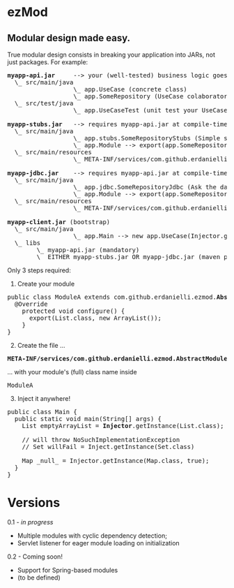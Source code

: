 ezMod
====
Modular design made easy.
---
True modular design consists in breaking your application into JARs, not just packages. For example:
<pre>
<b>myapp-api.jar</b>     --> your (well-tested) business logic goes here.
  \_ src/main/java
                  \_ app.UseCase (concrete class)
                  \_ app.SomeRepository (UseCase colaborator injected at runtime)
  \_ src/test/java
                  \_ app.UseCaseTest (unit test your UseCase mocking the colaborator)
                  
<b>myapp-stubs.jar</b>   --> requires myapp-api.jar at compile-time
  \_ src/main/java
                  \_ app.stubs.SomeRepositoryStubs (Simple stubs for agile development)
                  \_ app.Module --> export(app.SomeRepository.class, new app.stubs.SomeRepositoryStubs())
  \_ src/main/resources
                  \_ META-INF/services/com.github.erdanielli.ezmod.AbstractModule --> app.Module
                  
<b>myapp-jdbc.jar</b>    --> requires myapp-api.jar at compile-time (and probably a few JDBC frameworks)
  \_ src/main/java
                  \_ app.jdbc.SomeRepositoryJdbc (Ask the database)
                  \_ app.Module --> export(app.SomeRepository.class, new app.jdbc.SomeRepository())
  \_ src/main/resources
                  \_ META-INF/services/com.github.erdanielli.ezmod.AbstractModule --> app.Module
                  
<b>myapp-client.jar</b> (bootstrap)
  \_ src/main/java
                  \_ app.Main --> new app.UseCase(Injector.getInstance(app.SomeRepository))
  \_ libs
        \_ myapp-api.jar (mandatory)
        \_ EITHER myapp-stubs.jar OR myapp-jdbc.jar (maven profiles to the rescue
</pre>  

Only 3 steps required:

1) Create your module
<pre>
public class ModuleA extends com.github.erdanielli.ezmod.<b>AbstractModule</b> {
  @Override
    protected void configure() {
      export(List.class, new ArrayList());
    }
}
</pre>

2) Create the file ...
<pre>
<b>META-INF/services/com.github.erdanielli.ezmod.AbstractModule</b>
</pre>
... with your module's (full) class name inside
<pre>
ModuleA
</pre>

3) Inject it anywhere!
<pre>
public class Main {
  public static void main(String[] args) {
    List emptyArrayList = <b>Injector</b>.getInstance(List.class);
    
    // will throw NoSuchImplementationException
    // Set willFail = Inject.getInstance(Set.class)
   
    Map _null_ = Injector.getInstance(Map.class, true);
  }
}
</pre>

Versions
========
0.1 - <i>in progress</i>
+ Multiple modules with cyclic dependency detection;
+ Servlet listener for eager module loading on initialization

0.2 - Coming soon!
+ Support for Spring-based modules
+ (to be defined)
